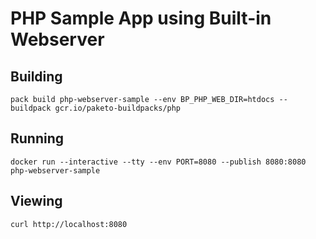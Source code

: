 # PHP Sample App using Built-in Webserver

## Building

`pack build php-webserver-sample --env BP_PHP_WEB_DIR=htdocs --buildpack gcr.io/paketo-buildpacks/php`

## Running

`docker run --interactive --tty --env PORT=8080 --publish 8080:8080 php-webserver-sample`

## Viewing

`curl http://localhost:8080`
